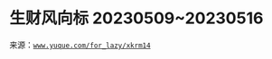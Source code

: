 # 生财风向标 20230509~20230516

来源：[`www.yuque.com/for_lazy/xkrm14`](https://www.yuque.com/for_lazy/xkrm14)